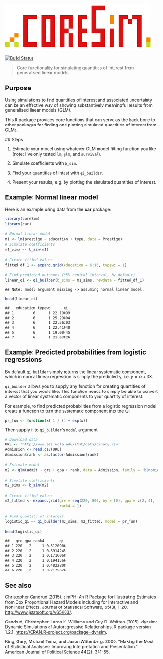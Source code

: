 ![coreSim logo](img/coreSim_logo.png)

[![Build Status](https://travis-ci.org/christophergandrud/coreSim.svg?branch=master)](https://travis-ci.org/christophergandrud/coreSim)

> Core functionality for simulating quantities of interest from generalised linear 
models.

## Purpose

Using simulations to find quantities of interest and associated uncertainty
can be an effective way of showing substantively meaningful results from 
generalised linear models (GLM). 

This R package provides core functions that can serve as the back bone to other
packages for finding and plotting simulated quantities of interest from GLMs.

## Steps

1. Estimate your model using whatever GLM model fitting function you like 
(note: I've only tested `lm`, `glm`, and `survival`).

2. Simulate coefficients with `b_sim`.

3. Find your quantities of intest with `qi_builder`.

4. Present your results, e.g. by plotting the simulated quantities of 
interest.

## Example: Normal linear model 

Here is an example using data from the **car** package:


```r
library(coreSim)
library(car)

# Normal linear model
m1 <- lm(prestige ~ education + type, data = Prestige)
# Simulate coefficients
m1_sims <- b_sim(m1)

# Create fitted values
fitted_df_1 <- expand.grid(education = 6:16, typewc = 1)

# Find predicted outcomes (95% central interval, by default)
linear_qi <- qi_builder(b_sims = m1_sims, newdata = fitted_df_1)
```

```
## Note: model argument missing -> assuming normal linear model.
```

```r
head(linear_qi)
```

```
##   education typewc      qi_
## 1         6      1 22.19099
## 2         6      1 25.29804
## 3         6      1 22.56303
## 4         6      1 22.41940
## 5         6      1 19.00445
## 7         6      1 21.63826
```

## Example: Predicted probabilities from logistic regressions

By default `qi_builder` simply returns the linear systematic component, which 
in normal linear regression is simply the predicted y, i.e. 
$y = \alpha + \mathrm{\beta X}$.

`qi_builder` allows you to supply any function for creating quantities of 
interest that you would like. This function needs to simply be able to convert
a vector of linear systematic components to your quantity of interest. 

For example, to find predicted probabilities from a logistic regression model
create a function to turn the systematic component into the QI:


```r
pr_fun <- function(x) 1 / (1 + exp(x))
```

Then supply it to `qi_builder`'s `model` argument:


```r
# Download data
URL <- 'http://www.ats.ucla.edu/stat/data/binary.csv'
Admission <- read.csv(URL)
Admission$rank <- as.factor(Admission$rank)

# Estimate model
m2 <- glm(admit ~ gre + gpa + rank, data = Admission, family = 'binomial')

# Simulate coefficients
m2_sims <- b_sim(m2)

# Create fitted values
m2_fitted <- expand.grid(gre = seq(220, 800, by = 10), gpa = c(2, 4),
                         rank4 = 1)

# Find quantity of interest
logistic_qi <- qi_builder(m2_sims, m2_fitted, model = pr_fun)

head(logistic_qi)
```

```
##   gre gpa rank4       qi_
## 1 220   2     1 0.3120906
## 2 220   2     1 0.3914245
## 3 220   2     1 0.1716068
## 4 220   2     1 0.1941566
## 5 220   2     1 0.4822808
## 6 220   2     1 0.2175676
```



## See also

Christopher Gandrud (2015). simPH: An R Package for Illustrating Estimates from
Cox Proportional Hazard Models Including for Interactive and Nonlinear Effects.
Journal of Statistical Software, 65(3), 1-20.
<http://www.jstatsoft.org/v65/i03/>.

Gandrud, Christopher. Laron K. Williams and Guy D. Whitten (2015). dynsim: Dynamic
Simulations of Autoregressive Relationships. R package version 1.2.1.
<https://CRAN.R-project.org/package=dynsim>.

King, Gary, Michael Tomz, and Jason Wittenberg. 2000. "Making the Most of 
Statistical Analyses: Improving Interpretation and Presentation." American 
Journal of Political Science 44(2): 341-55.

